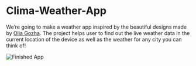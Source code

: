 # Clima-Weather-App

We’re going to make a weather app inspired by the beautiful designs made by [Olia Gozha](https://dribbble.com/shots/4663154-). The project helps user to find out the live weather data in the current location of the device as well as the weather for any city you can think of!

![Finished App](https://github.com/londonappbrewery/Images/blob/master/clima-demo.gif)

